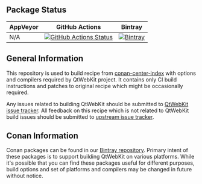 
## Package Status

AppVeyor | GitHub Actions | Bintray
-------- | -------------- | -------
 N/A | [![GitHub Actions Status](https://github.com/qtwebkit/conan-openssl/workflows/conan/badge.svg)](https://github.com/qtwebkit/conan-openssl/actions) | [![Bintray](https://api.bintray.com/packages/qtproject/conan/openssl%3Aqtproject/images/download.svg)](https://bintray.com/qtproject/conan/openssl%3Aqtproject/_latestVersion)

## General Information

This repository is used to build recipe from [conan-center-index](https://github.com/conan-io/conan-center-index/tree/master/recipes/openssl)
with options and compilers required by QtWebKit project. It contains only CI build
instructions and patches to original recipe which might be occasionally required.

Any issues related to building QtWebKit should be submitted to
[QtWebKit issue tracker](https://github.com/qtwebkit/qtwebkit/issues).
All feedback on this recipe which is not related to QtWebKit build issues should be
submitted to [upstream issue tracker](https://github.com/conan-io/conan-center-index/issues).

## Conan Information

Conan packages can be found in our [Bintray repository](https://bintray.com/qtproject/conan).
Primary intent of these packages is to support building QtWebKit on various platforms.
While it's possible that you can find these packages useful for different purposes,
build options and set of platforms and compilers may be changed in future without notice.


